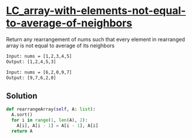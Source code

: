 # [LC_array-with-elements-not-equal-to-average-of-neighbors](https://leetcode.com/problems/array-with-elements-not-equal-to-average-of-neighbors)

Return any rearrangement of nums such that every element in rearranged array is not equal to average of its neighbors

```txt
Input: nums = [1,2,3,4,5]
Output: [1,2,4,5,3]

Input: nums = [6,2,0,9,7]
Output: [9,7,6,2,0]
```

## Solution

```py
def rearrangeArray(self, A: list):
  A.sort()
  for i in range(1, len(A), 2):
    A[i], A[i - 1] = A[i - 1], A[i]
  return A
```
